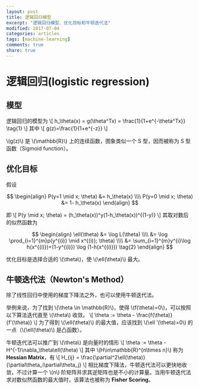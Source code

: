```yaml
---
layout: post
title: 逻辑回归模型 
excerpt: "逻辑回归模型、优化目标和牛顿迭代法"
modified: 2017-07-04
categories: articles
tags: [machine-learning]
comments: true
share: true
---
```

# 逻辑回归(logistic regression)

## 模型

逻辑回归的模型为
\\[
h_\theta(x) = g(\theta^Tx) = \frac{1}{1+e^{-\theta^Tx}} \tag{1}
\\]
其中 
\\[
g(z)=\frac{1}{1+e^{-z}}
\\]

\\(g(z)\\) 是 \\(\mathbb{R}\\) 上的连续函数，图象类似一个 S 型，因而被称为 S 型函数（Sigmoid function）。

## 优化目标

假设

$$
\begin{align}
P(y=1 \mid x; \theta) &= h_\theta(x) \\\\
P(y=0 \mid x; \theta) &= 1- h_\theta(x)
\end{align}
$$

即
\\[
P(y \mid x; \theta) = (h_\theta(x))^y(1-h_\theta(x))^{(1-y)}
\\]
其取对数后的似然函数为

$$
\begin{align}
\ell(\theta) &= \log L(\theta) \\\\
&= \log \prod_{i=1}^{m}p(y^{(i)} \mid x^{(i)}; \theta) \\\\
&= \sum_{i=1}^{m}y^{i}\log h(x^{(i)})+(1-y^{(i)}) \log (1-h(x^{(i)}))  \tag{2}
\end{align}
$$

优化目标是选择合适的 \\(\theta\\)，使 \\(\ell(\theta)\\) 最大。

## 牛顿迭代法（Newton's Method）

除了线性回归中使用的梯度下降法之外，也可以使用牛顿迭代法。

举例来说，为了找到 \\(\theta \in \mathbb{R}\\)，使得 \\(f(\theta)=0\\)，可以按照以下算法迭代直至 \\(\theta\\) 收敛。
\\[
\theta := \theta - \frac{f(\theta)}{f'(\theta)}
\\]
为了得到 \\(\ell(\theta)\\) 的最大值，应该找到 \\(\ell ’(\theta)=0\\) 的一点（\\(\ell(\theta)\\) 是凸函数）。

牛顿迭代法可以推广到 \\(\theta\\) 是向量时的情形
\\[
\theta := \theta - H^{-1}\nabla_\theta\ell(\theta)
\\]
其中 \\(H\in\mathbb{R}^{n\times n}\\) 称为 **Hessian Matrix**，有
\\[
H_{ij} = \frac{\partial^2\ell(\theta)}{\partial\theta_i\partial\theta_j}
\\]
相比梯度下降法，牛顿迭代法可以更快地收敛，不过计算一个 \\(n\\) 阶矩阵并求其逆矩阵也是不小的计算量。当用牛顿迭代法求对数似然函数的最大值时，该算法也被称为 **Fisher Scoring**。
